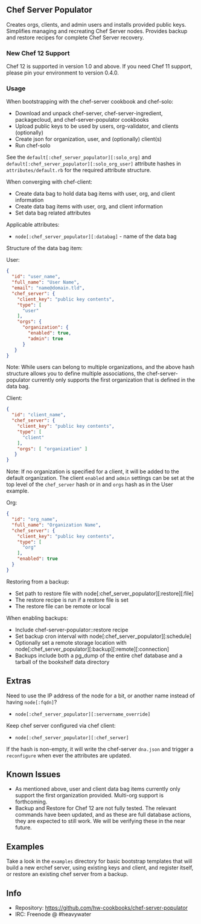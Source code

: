 ## Chef Server Populator

Creates orgs, clients, and admin users and installs provided public keys. Simplifies managing and
recreating Chef Server nodes. Provides backup and restore recipes for
complete Chef Server recovery.

### New Chef 12 Support
Chef 12 is supported in version 1.0 and above. If you need Chef 11
support, please pin your environment to version 0.4.0.

### Usage

When bootstrapping with the chef-server cookbook and chef-solo:

* Download and unpack chef-server, chef-server-ingredient, packagecloud, and chef-server-populator cookbooks
* Upload public keys to be used by users, org-validator, and clients (optionally)
* Create json for organization, user, and (optionally) client(s)
* Run chef-solo

See the `default[:chef_server_populator][:solo_org]` and
`default[:chef_server_populator][:solo_org_user]` attribute hashes in
`attributes/default.rb` for the required attribute structure.

When converging with chef-client:

* Create data bag to hold data bag items with user, org, and client information
* Create data bag items with user, org, and client information
* Set data bag related attributes

Applicable attributes:

* `node[:chef_server_populator][:databag]` - name of the data bag

Structure of the data bag item:

User: 
```json
{
  "id": "user_name",
  "full_name": "User Name",
  "email": "name@domain.tld",
  "chef_server": {
    "client_key": "public key contents",
    "type": [
      "user"
    ],
    "orgs": {
      "organization": {
        "enabled": true,
        "admin": true
      }
   } 
}
```
Note: While users can belong to multiple organizations, and the above
hash structure allows you to define multiple associations, the
chef-server-populator currently only supports the first organization
that is defined in the data bag.

Client:
```json
{
  "id": "client_name",
  "chef_server": {
    "client_key": "public key contents",
    "type": [
      "client"
    ],
    "orgs": [ "organization" ]
   } 
}
```
Note: If no organization is specified for a client, it will be added
to the default organization. The client `enabled` and `admin` settings
can be set at the top level of the `chef_server` hash or in and `orgs`
hash as in the User example.

Org:
```json
{
  "id": "org_name",
  "full_name": "Organization Name",
  "chef_server": {
    "client_key": "public key contents",
    "type": [
      "org"
    ],
    "enabled": true
  }
}
```
Restoring from a backup:

* Set path to restore file with node[:chef_server_populator][:restore][:file]
* The restore recipe is run if a restore file is set
* The restore file can be remote or local

When enabling backups:

* Include chef-server-populator::restore recipe
* Set backup cron interval with node[:chef_server_populator][:schedule]
* Optionally set a remote storage location with node[:chef_server_populator][:backup][:remote][:connection]
* Backups include both a pg_dump of the entire chef database and a tarball of the bookshelf data directory

## Extras

Need to use the IP address of the node for a bit, or another name  instead of
having `node[:fqdn]`?

* `node[:chef_server_populator][:servername_override]`

Keep chef server configured via chef client:

* `node[:chef_server_populator][:chef_server]`

If the hash is non-empty, it will write the chef-server `dna.json` and trigger a
`reconfigure` when ever the attributes are updated.

## Known Issues

* As mentioned above, user and client data bag items currently only
  support the first organization provided. Multi-org support is
  forthcoming.
* Backup and Restore for Chef 12 are not fully tested. The relevant
  commands have been updated, and as these are full database actions,
  they are expected to still work. We will be verifying these in the
  near future.

## Examples

Take a look in the `examples` directory for basic bootstrap templates that will
build a new erchef server, using existing keys and client, and
register itself, or restore an existing chef server from a backup.

## Info
* Repository: https://github.com/hw-cookbooks/chef-server-populator
* IRC: Freenode @ #heavywater
